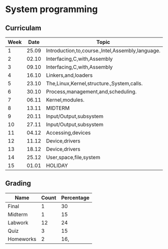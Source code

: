 # System programming 


## Curriculam

|Week|Date|Topic|
| --- |--- | -- |
|1|25.09|Introduction,to,course.,Intel,Assembly,language.|
|2|02.10|Interfacing,C,with,Assembly|
|3|09.10|Interfacing,C,with,Assembly|
|4|16.10|Linkers,and,loaders|
|5|23.10|The,Linux,Kernel,structure.,System,calls.|
|6|30.10|Process,management,and,scheduling.|
|7|06.11|Kernel,modules.|
|8|13.11|MIDTERM|
|9|20.11|Input/Output,subsystem|
|10|27.11|Input/Output,subsystem|
|11|04.12|Accessing,devices|
|12|11.12|Device,drivers|
|13|18.12|Device,drivers|
|14|25.12|User,space,file,system|
|15|01.01|HOLIDAY|

## Grading 

|Name|Count|Percentage|
| --- |--- | -- |
|Final|1|30|
|Midterm|1|15|
|Labwork|12|24|
|Quiz|3|15|
|Homeworks|2|16,|